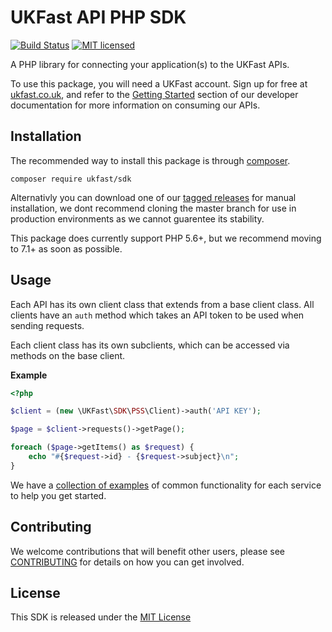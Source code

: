 UKFast API PHP SDK
=====================
[![Build Status](https://travis-ci.org/ukfast/sdk-php.svg?branch=master)](https://travis-ci.org/ukfast/sdk-php)
[![MIT licensed](https://img.shields.io/badge/license-MIT-blue.svg)](LICENSE)


A PHP library for connecting your application(s) to the UKFast APIs. 

To use this package, you will need a UKFast account. Sign up for free at [ukfast.co.uk][1], 
and refer to the [Getting Started][2] section of our developer documentation for more information on consuming our APIs.


Installation
------------

The recommended way to install this package is through [composer](https://getcomposer.org).

```
composer require ukfast/sdk
```

Alternativly you can download one of our [tagged releases](https://github.com/ukfast/sdk-php/releases) for manual installation, we dont recommend cloning the master branch for use in production environments as we cannot guarentee its stability.

This package does currently support PHP 5.6+, but we recommend moving to 7.1+ as soon as possible. 


Usage
-----

Each API has its own client class that extends from a base client class. All clients have an `auth` method which takes an API token to be used when sending requests.

Each client class has its own subclients, which can be accessed via methods on the base client.

**Example**

```php
<?php

$client = (new \UKFast\SDK\PSS\Client)->auth('API KEY');

$page = $client->requests()->getPage();

foreach ($page->getItems() as $request) {
    echo "#{$request->id} - {$request->subject}\n";
}
```

We have a [collection of examples](/examples/) of common functionality for each service to help you get started.


Contributing
------------

We welcome contributions that will benefit other users, 
please see [CONTRIBUTING](CONTRIBUTING.md) for details on how you can get involved.


License
-------

This SDK is released under the [MIT License](LICENSE)


[1]: https://www.ukfast.co.uk/myukfast-signup.html??utm_source=github&utm_medium=link&utm_campaign=apio
[2]: https://developers.ukfast.io/getting-started?utm_source=github&utm_medium=link&utm_campaign=apio
